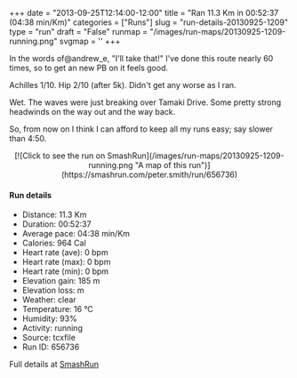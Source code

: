 +++
date = "2013-09-25T12:14:00-12:00"
title = "Ran 11.3 Km in 00:52:37 (04:38 min/Km)"
categories = ["Runs"]
slug = "run-details-20130925-1209"
type = "run"
draft = "False"
runmap = "/images/run-maps/20130925-1209-running.png"
svgmap = '<polyline points="0 56, 1 56, 0 57, 1 60, 10 53, 11 50, 18 48, 24 50, 26 47, 27 45, 29 44, 41 45, 44 46, 47 47, 54 54, 58 55, 62 56, 62 56, 66 56, 72 55, 78 53, 82 51, 85 52, 89 52, 92 54, 97 52, 100 48, 98 44, 97 44, 97 40, 97 44, 100 48, 96 52, 92 54, 89 52, 83 51, 78 54, 69 56, 65 56, 60 56, 55 54, 47 48, 44 46, 31 45, 27 45, 26 47, 23 50, 19 48, 15 49, 10 52, 4 58">'
+++

In the words of@andrew_e, "I'll take that!"  I've done this route nearly 60 times, so to get an new PB on it feels good. 

Achilles 1/10. Hip 2/10 (after 5k). Didn't get any worse as I ran. 

Wet. The waves were just breaking over Tamaki Drive. Some pretty strong headwinds on the way out and the way back. 

So, from now on I think I can afford to keep all my runs easy; say slower than 4:50. 

<!--more-->

<center>
[![Click to see the run on SmashRun](/images/run-maps/20130925-1209-running.png "A map of this run")](https://smashrun.com/peter.smith/run/656736)
</center>

#### Run details

* Distance: 11.3 Km
* Duration: 00:52:37
* Average pace: 04:38 min/Km
* Calories: 964 Cal
* Heart rate (ave): 0 bpm
* Heart rate (max): 0 bpm
* Heart rate (min): 0 bpm
* Elevation gain: 185 m
* Elevation loss:  m
* Weather: clear
* Temperature: 16 &deg;C
* Humidity: 93%
* Activity: running
* Source: tcxfile
* Run ID: 656736

Full details at [SmashRun](https://smashrun.com/peter.smith/run/656736)